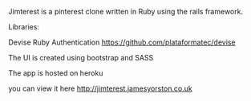 Jimterest is a pinterest clone written in Ruby using the rails framework. 

Libraries: 

Devise Ruby Authentication 
https://github.com/plataformatec/devise

The UI is created using bootstrap and SASS

The app is hosted on heroku 

you can view it here http://jimterest.jamesyorston.co.uk